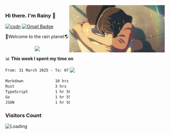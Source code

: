 <img  align='right' height="150" src="https://github.com/LikeRainDay/LikeRainDay/blob/master/pic/img_rain_1.gif?raw=true">



### Hi there. I'm Rainy :lemon:

[![csdn](https://img.shields.io/badge/-csdn-c14438?style=flat-square&logo=c&logoColor=white)](https://blog.csdn.net/qq_15807167)
[![Gmail Badge](https://img.shields.io/badge/-gmail-c14438?style=flat-square&logo=Gmail&logoColor=white&link=mailto:houshuai0816@gmail.com)](mailto:houshuai0816@gmail.com)

🚀Welcome to the rain planet🌎

<center>
<img align='center'  src="https://source.unsplash.com/user/rainyhehe/likes">
</center>

📊 **This week I spent my time on**

<img align='right'   width="300" src="https://github-readme-stats.vercel.app/api?username=LikeRainDay&show_icons=true&title_color=fff&icon_color=79ff97&text_color=9f9f9f&bg_color=151515&count_private=true">

<!--START_SECTION:waka-->

```txt
From: 31 March 2025 - To: 07 April 2025

Markdown              10 hrs 8 mins   ███████████▒░░░░░░░░░░░░░   45.18 %
Rust                  3 hrs           ███▒░░░░░░░░░░░░░░░░░░░░░   13.37 %
TypeScript            1 hr 58 mins    ██▒░░░░░░░░░░░░░░░░░░░░░░   08.80 %
Go                    1 hr 55 mins    ██░░░░░░░░░░░░░░░░░░░░░░░   08.57 %
JSON                  1 hr 50 mins    ██░░░░░░░░░░░░░░░░░░░░░░░   08.23 %
```

<!--END_SECTION:waka-->

### Visitors Count
<img align="left" src = "https://profile-counter.glitch.me/LikeRainDay/count.svg" alt ="Loading">
